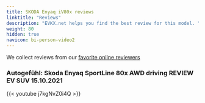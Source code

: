 ```yaml
---
title: SKODA Enyaq iV80x reviews
linktitle: "Reviews"
description: "EVKX.net helps you find the best review for this model. "
weight: 80
hidden: true
navicon: bi-person-video2
---
```

We collect reviews from our [favorite online reviewers](/guides/evreviewers/)

### Autogefühl: Skoda Enyaq SportLine 80x AWD driving REVIEW EV SUV 15.10.2021

{{< youtube j7kgNvZ0i4Q >}}

